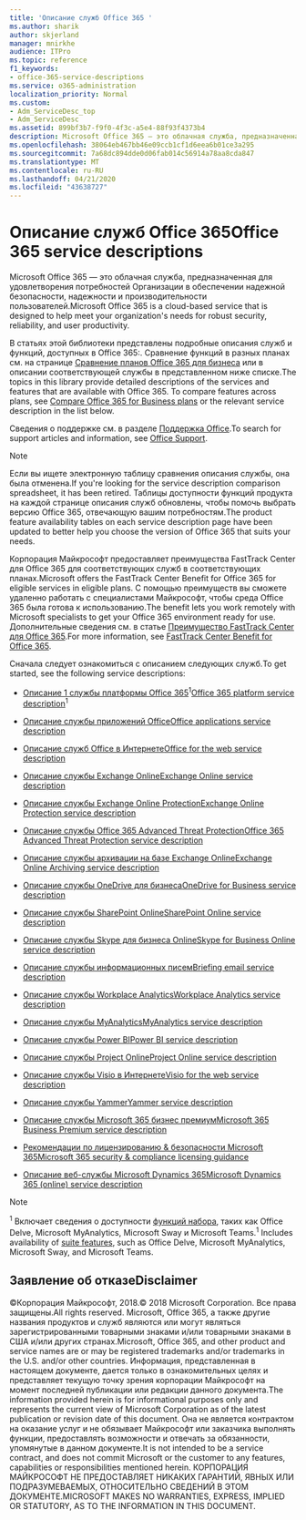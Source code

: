 ```yaml
---
title: 'Описание служб Office 365 '
ms.author: sharik
author: skjerland
manager: mnirkhe
audience: ITPro
ms.topic: reference
f1_keywords:
- office-365-service-descriptions
ms.service: o365-administration
localization_priority: Normal
ms.custom:
- Adm_ServiceDesc_top
- Adm_ServiceDesc
ms.assetid: 899bf3b7-f9f0-4f3c-a5e4-88f93f4373b4
description: Microsoft Office 365 — это облачная служба, предназначенная для удовлетворения потребностей Организации в обеспечении надежной безопасности, надежности и производительности пользователей.
ms.openlocfilehash: 38064eb467bb46e09ccb1cf1d6eea6b01ce3a295
ms.sourcegitcommit: 7a68dc894dde0d06fab014c56914a78aa8cda847
ms.translationtype: MT
ms.contentlocale: ru-RU
ms.lasthandoff: 04/21/2020
ms.locfileid: "43638727"
---
```

# <a name="office-365-service-descriptions"></a><span data-ttu-id="4341a-103">Описание служб Office 365</span><span class="sxs-lookup"><span data-stu-id="4341a-103">Office 365 service descriptions</span></span> 

<span data-ttu-id="4341a-104">Microsoft Office 365 — это облачная служба, предназначенная для удовлетворения потребностей Организации в обеспечении надежной безопасности, надежности и производительности пользователей.</span><span class="sxs-lookup"><span data-stu-id="4341a-104">Microsoft Office 365 is a cloud-based service that is designed to help meet your organization's needs for robust security, reliability, and user productivity.</span></span> 
  
<span data-ttu-id="4341a-p101">В статьях этой библиотеки представлены подробные описания служб и функций, доступных в Office 365:. Сравнение функций в разных планах см. на странице [Сравнение планов Office 365 для бизнеса](https://go.microsoft.com/fwlink/?LinkID=799177&amp;clcid=0x409) или в описании соответствующей службы в представленном ниже списке.</span><span class="sxs-lookup"><span data-stu-id="4341a-p101">The topics in this library provide detailed descriptions of the services and features that are available with Office 365. To compare features across plans, see [Compare Office 365 for Business plans](https://go.microsoft.com/fwlink/?LinkID=799177&amp;clcid=0x409) or the relevant service description in the list below.</span></span> 
  
<span data-ttu-id="4341a-107">Сведения о поддержке см. в разделе [Поддержка Office](https://support.office.com/).</span><span class="sxs-lookup"><span data-stu-id="4341a-107">To search for support articles and information, see [Office Support](https://support.office.com/).</span></span>
  
> [!NOTE]
> <span data-ttu-id="4341a-108">Если вы ищете электронную таблицу сравнения описания службы, она была отменена.</span><span class="sxs-lookup"><span data-stu-id="4341a-108">If you're looking for the service description comparison spreadsheet, it has been retired.</span></span> <span data-ttu-id="4341a-109">Таблицы доступности функций продукта на каждой странице описания служб обновлены, чтобы помочь выбрать версию Office 365, отвечающую вашим потребностям.</span><span class="sxs-lookup"><span data-stu-id="4341a-109">The product feature availability tables on each service description page have been updated to better help you choose the version of Office 365 that suits your needs.</span></span> 
  
<span data-ttu-id="4341a-110">Корпорация Майкрософт предоставляет преимущества FastTrack Center для Office 365 для соответствующих служб в соответствующих планах.</span><span class="sxs-lookup"><span data-stu-id="4341a-110">Microsoft offers the FastTrack Center Benefit for Office 365 for eligible services in eligible plans.</span></span> <span data-ttu-id="4341a-111">С помощью преимуществ вы сможете удаленно работать с специалистами Майкрософт, чтобы среда Office 365 была готова к использованию.</span><span class="sxs-lookup"><span data-stu-id="4341a-111">The benefit lets you work remotely with Microsoft specialists to get your Office 365 environment ready for use.</span></span> <span data-ttu-id="4341a-112">Дополнительные сведения см. в статье [Преимущество FastTrack Center для Office 365](https://docs.microsoft.com/fasttrack/O365-fasttrack-benefit-for-office-365).</span><span class="sxs-lookup"><span data-stu-id="4341a-112">For more information, see [FastTrack Center Benefit for Office 365](https://docs.microsoft.com/fasttrack/O365-fasttrack-benefit-for-office-365).</span></span>
  
<span data-ttu-id="4341a-113">Сначала следует ознакомиться с описанием следующих служб.</span><span class="sxs-lookup"><span data-stu-id="4341a-113">To get started, see the following service descriptions:</span></span>
  
- <span data-ttu-id="4341a-114">[Описание 1 службы платформы Office 365](office-365-platform-service-description/office-365-platform-service-description.md)<sup>1</sup></span><span class="sxs-lookup"><span data-stu-id="4341a-114">[Office 365 platform service description](office-365-platform-service-description/office-365-platform-service-description.md)<sup>1</sup></span></span>

- [<span data-ttu-id="4341a-115">Описание службы приложений Office</span><span class="sxs-lookup"><span data-stu-id="4341a-115">Office applications service description</span></span>](office-applications-service-description/office-applications-service-description.md)

- [<span data-ttu-id="4341a-116">Описание служб Office в Интернете</span><span class="sxs-lookup"><span data-stu-id="4341a-116">Office for the web service description</span></span>](office-online-service-description/office-online-service-description.md)

- [<span data-ttu-id="4341a-117">Описание службы Exchange Online</span><span class="sxs-lookup"><span data-stu-id="4341a-117">Exchange Online service description</span></span>](exchange-online-service-description/exchange-online-service-description.md)

- [<span data-ttu-id="4341a-118">Описание службы Exchange Online Protection</span><span class="sxs-lookup"><span data-stu-id="4341a-118">Exchange Online Protection service description</span></span>](exchange-online-protection-service-description/exchange-online-protection-service-description.md)

- [<span data-ttu-id="4341a-119">Описание службы Office 365 Advanced Threat Protection</span><span class="sxs-lookup"><span data-stu-id="4341a-119">Office 365 Advanced Threat Protection service description</span></span>](office-365-advanced-threat-protection-service-description.md)

- [<span data-ttu-id="4341a-120">Описание службы архивации на базе Exchange Online</span><span class="sxs-lookup"><span data-stu-id="4341a-120">Exchange Online Archiving service description</span></span>](exchange-online-archiving-service-description/exchange-online-archiving-service-description.md)

- [<span data-ttu-id="4341a-121">Описание службы OneDrive для бизнеса</span><span class="sxs-lookup"><span data-stu-id="4341a-121">OneDrive for Business service description</span></span>](onedrive-for-business-service-description.md)

- [<span data-ttu-id="4341a-122">Описание службы SharePoint Online</span><span class="sxs-lookup"><span data-stu-id="4341a-122">SharePoint Online service description</span></span>](sharepoint-online-service-description/sharepoint-online-service-description.md)

- [<span data-ttu-id="4341a-123">Описание службы Skype для бизнеса Online</span><span class="sxs-lookup"><span data-stu-id="4341a-123">Skype for Business Online service description</span></span>](skype-for-business-online-service-description/skype-for-business-online-service-description.md)

- [<span data-ttu-id="4341a-124">Описание службы информационных писем</span><span class="sxs-lookup"><span data-stu-id="4341a-124">Briefing email service description</span></span>](briefing-service-description.md)

- [<span data-ttu-id="4341a-125">Описание службы Workplace Analytics</span><span class="sxs-lookup"><span data-stu-id="4341a-125">Workplace Analytics service description</span></span>](workplace-analytics-service-description.md)

- [<span data-ttu-id="4341a-126">Описание службы MyAnalytics</span><span class="sxs-lookup"><span data-stu-id="4341a-126">MyAnalytics service description</span></span>](mya-service-description.md)

- [<span data-ttu-id="4341a-127">Описание службы Power BI</span><span class="sxs-lookup"><span data-stu-id="4341a-127">Power BI service description</span></span>](power-bi-service-description.md)

- [<span data-ttu-id="4341a-128">Описание службы Project Online</span><span class="sxs-lookup"><span data-stu-id="4341a-128">Project Online service description</span></span>](project-online-service-description/project-online-service-description.md)

- [<span data-ttu-id="4341a-129">Описание службы Visio в Интернете</span><span class="sxs-lookup"><span data-stu-id="4341a-129">Visio for the web service description</span></span>](visio-online-service-description/visio-online-service-description.md)

- [<span data-ttu-id="4341a-130">Описание службы Yammer</span><span class="sxs-lookup"><span data-stu-id="4341a-130">Yammer service description</span></span>](yammer-service-description/yammer-service-description.md)

- [<span data-ttu-id="4341a-131">Описание службы Microsoft 365 бизнес премиум</span><span class="sxs-lookup"><span data-stu-id="4341a-131">Microsoft 365 Business Premium service description</span></span>](microsoft-365-service-descriptions/microsoft-365-business-service-description.md)

- [<span data-ttu-id="4341a-132">Рекомендации по лицензированию & безопасности Microsoft 365</span><span class="sxs-lookup"><span data-stu-id="4341a-132">Microsoft 365 security & compliance licensing guidance</span></span>](microsoft-365-service-descriptions/microsoft-365-tenantlevel-services-licensing-guidance/microsoft-365-security-compliance-licensing-guidance.md)

- [<span data-ttu-id="4341a-133">Описание веб-службы Microsoft Dynamics 365</span><span class="sxs-lookup"><span data-stu-id="4341a-133">Microsoft Dynamics 365 (online) service description</span></span>](microsoft-dynamics-365-online-service-description.md)

> [!NOTE]
> <span data-ttu-id="4341a-134"><sup>1</sup> Включает сведения о доступности [функций набора](https://docs.microsoft.com/office365/servicedescriptions/office-365-platform-service-description/office-365-suite-features), таких как Office Delve, Microsoft MyAnalytics, Microsoft Sway и Microsoft Teams.</span><span class="sxs-lookup"><span data-stu-id="4341a-134"><sup>1</sup> Includes availability of [suite features](https://docs.microsoft.com/office365/servicedescriptions/office-365-platform-service-description/office-365-suite-features), such as Office Delve, Microsoft MyAnalytics, Microsoft Sway, and Microsoft Teams.</span></span>
  
## <a name="disclaimer"></a><span data-ttu-id="4341a-135">Заявление об отказе</span><span class="sxs-lookup"><span data-stu-id="4341a-135">Disclaimer</span></span>

<span data-ttu-id="4341a-136">&copy;Корпорация Майкрософт, 2018.</span><span class="sxs-lookup"><span data-stu-id="4341a-136">&copy; 2018 Microsoft Corporation.</span></span> <span data-ttu-id="4341a-137">Все права защищены.</span><span class="sxs-lookup"><span data-stu-id="4341a-137">All rights reserved.</span></span> <span data-ttu-id="4341a-138">Microsoft, Office 365, а также другие названия продуктов и служб являются или могут являться зарегистрированными товарными знаками и/или товарными знаками в США и/или других странах.</span><span class="sxs-lookup"><span data-stu-id="4341a-138">Microsoft, Office 365, and other product and service names are or may be registered trademarks and/or trademarks in the U.S. and/or other countries.</span></span> <span data-ttu-id="4341a-139">Информация, представленная в настоящем документе, дается только в ознакомительных целях и представляет текущую точку зрения корпорации Майкрософт на момент последней публикации или редакции данного документа.</span><span class="sxs-lookup"><span data-stu-id="4341a-139">The information provided herein is for informational purposes only and represents the current view of Microsoft Corporation as of the latest publication or revision date of this document.</span></span> <span data-ttu-id="4341a-140">Она не является контрактом на оказание услуг и не обязывает Майкрософт или заказчика выполнять функции, предоставлять возможности и отвечать за обязанности, упомянутые в данном документе.</span><span class="sxs-lookup"><span data-stu-id="4341a-140">It is not intended to be a service contract, and does not commit Microsoft or the customer to any features, capabilities or responsibilities mentioned herein.</span></span> <span data-ttu-id="4341a-141">КОРПОРАЦИЯ МАЙКРОСОФТ НЕ ПРЕДОСТАВЛЯЕТ НИКАКИХ ГАРАНТИЙ, ЯВНЫХ ИЛИ ПОДРАЗУМЕВАЕМЫХ, ОТНОСИТЕЛЬНО СВЕДЕНИЙ В ЭТОМ ДОКУМЕНТЕ.</span><span class="sxs-lookup"><span data-stu-id="4341a-141">MICROSOFT MAKES NO WARRANTIES, EXPRESS, IMPLIED OR STATUTORY, AS TO THE INFORMATION IN THIS DOCUMENT.</span></span>
 